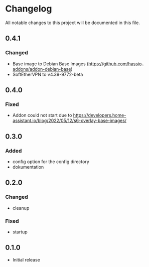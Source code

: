 # Changelog
All notable changes to this project will be documented in this file.

## 0.4.1
### Changed
- Base image to Debian Base Images (https://github.com/hassio-addons/addon-debian-base)
- SoftEtherVPN to v4.39-9772-beta

## 0.4.0
### Fixed 
- Addon could not start due to https://developers.home-assistant.io/blog/2022/05/12/s6-overlay-base-images/

## 0.3.0
### Added 
- config option for the config directory
- dokumentation

## 0.2.0
### Changed 
- cleanup

### Fixed
- startup

## 0.1.0

- Initial release
